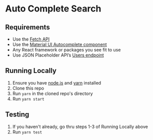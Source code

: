 # Auto Complete Search

## Requirements
- Use the [Fetch API](https://developer.mozilla.org/en-US/docs/Web/API/Fetch_API)
- Use the [Material UI Autocomplete component](https://mui.com/material-ui/react-autocomplete/)
- Any React framework or packages you see fit to use
- Use JSON Placeholder API’s [Users endpoint](https://jsonplaceholder.typicode.com/users)

## Running Locally
1. Ensure you have [node.js](https://nodejs.org/en) and [yarn](https://yarnpkg.com/) installed
2. Clone this repo
3. Run `yarn` in the cloned repo's directory
4. Run `yarn start`

## Testing
1. If you haven't already, go thru steps 1-3 of Running Locally above
2. Run `yarn test`
